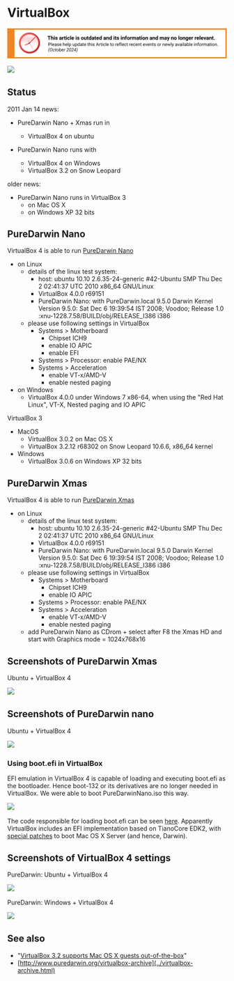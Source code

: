 VirtualBox
==========

![This article is outdated and its information and may no longer relevant.](/img/notice/article-oudated-oct2024.svg)


![](https://raw.github.com/wiki/PureDarwin/PureDarwin/images/oraclevirtualbox.png)

Status
------
2011 Jan 14 news:

- PureDarwin Nano + Xmas run in 
    - VirtualBox 4 on ubuntu

- PureDarwin Nano runs with 
    - VirtualBox 4 on Windows
    - VirtualBox 3.2 on Snow Leopard

older news:

- PureDarwin Nano runs in VirtualBox 3
    - on Mac OS X
    - on Windows XP 32 bits

PureDarwin Nano
---------------
VirtualBox 4 is able to run [PureDarwin Nano](https://github.com/PureDarwin/PureDarwin/wiki/PureDarwin-Nano)

- on Linux
    - details of the linux test system:
        - host: ubuntu 10.10 2.6.35-24-generic #42-Ubuntu SMP Thu Dec 2 02:41:37 UTC 2010 x86_64 GNU/Linux
        - VirtualBox 4.0.0 r69151
        - PureDarwin Nano: with PureDarwin.local 9.5.0 Darwin Kernel Version 9.5.0: Sat Dec 6 19:39:54 IST 2008; Voodoo; Release 1.0 :xnu-1228.7.58/BUILD/obj/RELEASE_I386 i386
    - please use following settings in VirtualBox
        - Systems > Motherboard
            - Chipset ICH9
            - enable IO APIC
            - enable EFI
        - Systems > Processor: enable PAE/NX
        - Systems > Acceleration
            - enable VT-x/AMD-V
            - enable nested paging
- on Windows
    - VirtualBox 4.0.0 under Windows 7 x86-64, when using the "Red Hat Linux", VT-X, Nested paging and IO APIC

VirtualBox 3
- MacOS
    - VirtualBox 3.0.2 on Mac OS X
    - VirtualBox 3.2.12 r68302 on Snow Leopard 10.6.6, x86_64 kernel
- Windows
    - VirtualBox 3.0.6 on Windows XP 32 bits

PureDarwin Xmas
---------------

VirtualBox 4 is able to run [PureDarwin Xmas](https://github.com/PureDarwin/PureDarwin/wiki/Xmas)
- on Linux
    - details of the linux test system:
        - host: ubuntu 10.10 2.6.35-24-generic #42-Ubuntu SMP Thu Dec 2 02:41:37 UTC 2010 x86_64 GNU/Linux
        - VirtualBox 4.0.0 r69151
        - PureDarwin Nano: with PureDarwin.local 9.5.0 Darwin Kernel Version 9.5.0: Sat Dec 6 19:39:54 IST 2008; Voodoo; Release 1.0 :xnu-1228.7.58/BUILD/obj/RELEASE_I386 i386
    - please use following settings in VirtualBox</span>
        - Systems > Motherboard
            - Chipset ICH9
            - enable IO APIC
        - Systems > Processor: enable PAE/NX
        - Systems > Acceleration
            - enable VT-x/AMD-V
            - enable nested paging
    - add PureDarwin Nano as CDrom + select after F8 the Xmas HD and start with Graphics mode = 1024x768x16

Screenshots of PureDarwin Xmas
------------------------------
Ubuntu + VirtualBox 4

![](https://raw.github.com/wiki/PureDarwin/PureDarwin/images/PD_Xmas_2_VBox4_ubuntu_2011Jan14.png)

Screenshots of PureDarwin nano
------------------------------
Ubuntu + VirtualBox 4

[![](https://raw.github.com/wiki/PureDarwin/PureDarwin/images/Nano_VBox_ubuntu_2011Jan_14.png)](virtualbox/Nano_VBox_ubuntu_2011Jan_14.png%3Fattredirects=0)


### Using boot.efi in VirtualBox
EFI emulation in VirtualBox 4 is capable of loading and executing boot.efi as the bootloader. Hence boot-132 or its derivatives are no longer needed in VirtualBox. We were able to boot PureDarwinNano.iso this way.


[![](https://raw.github.com/wiki/PureDarwin/PureDarwin/images/boot.efi.png)](booting/efiboot/boot.efi.png%3Fattredirects=0)

The code responsible for loading boot.efi can be seen [here](http://www.virtualbox.org/svn/vbox/trunk/src/VBox/Devices/EFI/Firmware2/VBoxPkg/Library/VBoxGenericBdsLib/BdsBoot.c). Apparently VirtualBox includes an EFI implementation based on TianoCore EDK2, with [special patches](http://www.virtualbox.org/svn/vbox/trunk/src/VBox/Devices/EFI/Firmware2/VBoxPkg/edk2.patch-apple) to boot Mac OS X Server (and hence, Darwin).

Screenshots of VirtualBox 4 settings
------------------------------------

PureDarwin: Ubuntu + VirtualBox 4

![](https://raw.github.com/wiki/PureDarwin/PureDarwin/images/VBox4_ubuntu_2011Jan14_v2.png)


PureDarwin: Windows + VirtualBox 4

[![](https://raw.github.com/wiki/PureDarwin/PureDarwin/images/VBox4_windows_2011Jan14.png)](virtualbox/VBox4_windows_2011Jan14.png%3Fattredirects=0)




See also
--------

-   "[VirtualBox 3.2 supports Mac OS X guests out-of-the-box](http://forums.virtualbox.org/viewtopic.php?t=2076)"
-   [http://www.puredarwin.org/virtualbox-archive](../virtualbox-archive.html)



